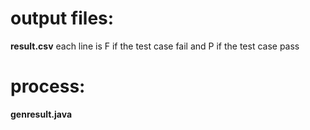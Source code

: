 # output files: 
**result.csv** each line is F if the test case fail and P if the test case pass 

# process: 
**genresult.java** 
